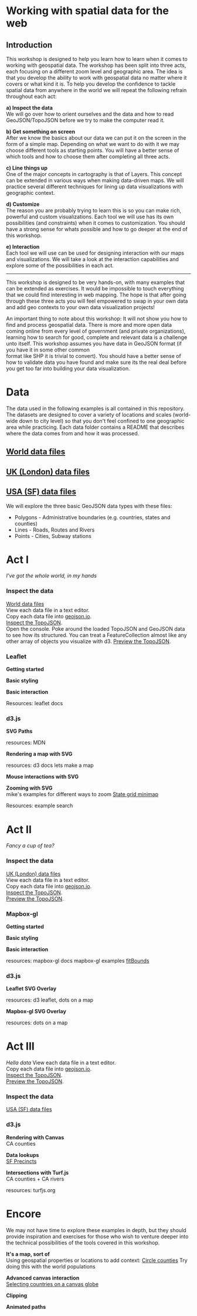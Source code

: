 # Working with spatial data for the web

## Introduction
This workshop is designed to help you learn how to learn when it comes to
working with geospatial data. The workshop has been split into three acts,
each focusing on a different zoom level and geographic area. The idea is that
you develop the ability to work with geospatial data no matter where it covers
or what kind it is. To help you develop the confidence to tackle spatial data
from anywhere in the world we will repeat the following refrain throughout each
act:

**a) Inspect the data**  
We will go over how to orient ourselves and the data and how to read
GeoJSON/TopoJSON before we try to make the computer read it.  

**b) Get something on screen**  
After we know the basics about our data we can put it on the screen in the form
of a simple map. Depending on what we want to do with it we may choose different
tools as starting points. You will have a better sense of which tools and how to
choose them after completing all three acts.  

**c) Line things up**  
One of the major concepts in cartography is that of Layers. This concept can be
extended in various ways when making data-driven maps. We will practice several
different techniques for lining up data visualizations with geographic context.  

**d) Customize**  
The reason you are probably trying to learn this is so you can make rich,
powerful and custom visualizations. Each tool we will use has its own
possibilities (and constraints) when it comes to customization. You should have
a strong sense for whats possible and how to go deeper at the end of this
workshop.  

**e) Interaction**  
Each tool we will use can be used for designing interaction with our
maps and visualizations. We will take a look at the interaction capabilities and
explore some of the possibilities in each act.  

---

This workshop is designed to be very hands-on, with many examples that can be
extended as exercises. It would be impossible to touch everything that we could
find interesting in web mapping. The hope is that after going through these
three acts you will feel empowered to swap in your own data and add geo contexts
to your own data visualization projects!

An important thing to note about this workshop: It will not show you how to find
and process geospatial data. There is more and more open data coming online from
every level of government (and private organizations), learning how to search
for good, complete and relevant data is a challenge unto itself. This workshop
assumes you have data in GeoJSON format (if you have it in some other common  
format like SHP it is trivial to convert). You should have a better sense of how
to validate data you have found and make sure its the real deal before you get
too far into building your data visualization.

# Data
The data used in the following examples is all contained in this repository. The
datasets are designed to cover a variety of locations and scales (world-wide
down to city level) so that you don't feel confined to one geographic area
while practicing. Each data folder contains a README that describes where the
data comes from and how it was processed.

## [World data files](data/world)  
## [UK (London) data files](data/UK)  
## [USA (SF) data files](data/USA)

We will explore the three basic GeoJSON data types with these files:  
* Polygons - Administrative boundaries (e.g. countries, states and counties)
* Lines - Roads, Routes and Rivers
* Points - Cities, Subway stations


# Act I
_I've got the whole world, in my hands_

### Inspect the data
[World data files](data/world)  
View each data file in a text editor.  
Copy each data file into [geojson.io](http://geojson.io).  
[Inspect the TopoJSON](http://blockbuilder.org/enjalot/63d06e2ccadad0cb30dc5f920efd1cdf).  
Open the console. Poke around the loaded TopoJSON and GeoJSON data to see how its structured.
You can treat a FeatureCollection almost like any other array of objects you
visualize with d3.
[Preview the TopoJSON](http://blockbuilder.org/enjalot/fe2a8ee0ad59a58ce295f035419d9e63).  

### Leaflet
**Getting started**  


**Basic styling**  


**Basic interaction**  


Resources: leaflet docs

### d3.js
**SVG Paths**  

resources:
MDN

**Rendering a map with SVG**   

resources:
d3 docs
lets make a map

**Mouse interactions with SVG**  


**Zooming with SVG**  
mike's examples for different ways to zoom
[State grid minimap](http://bl.ocks.org/enjalot/1919bd8c2f574caa17ba)

Resources:
example search


# Act II
_Fancy a cup of tea?_

### Inspect the data
[UK (London) data files](data/UK)  
View each data file in a text editor.  
Copy each data file into [geojson.io](http://geojson.io).  
[Inspect the TopoJSON](http://blockbuilder.org/enjalot/63d06e2ccadad0cb30dc5f920efd1cdf).  
[Preview the TopoJSON](http://blockbuilder.org/enjalot/fe2a8ee0ad59a58ce295f035419d9e63).  

### Mapbox-gl

**Getting started**  


**Basic styling**  


**Basic interaction**  

resources:
mapbox-gl docs
mapbox-gl examples
[fitBounds](https://www.mapbox.com/mapbox-gl-js/example/fitbounds/)


### d3.js
**Leaflet SVG Overlay**  

resources: d3 leaflet, dots on a map

**Mapbox-gl SVG Overlay**

resources: dots on a map


# Act III
_Hella data_
View each data file in a text editor.  
Copy each data file into [geojson.io](http://geojson.io).  
[Inspect the TopoJSON](http://blockbuilder.org/enjalot/63d06e2ccadad0cb30dc5f920efd1cdf).  
[Preview the TopoJSON](http://blockbuilder.org/enjalot/fe2a8ee0ad59a58ce295f035419d9e63).  

### Inspect the data
[USA (SF) data files](data/USA)

### d3.js

**Rendering with Canvas**  
CA counties

**Data lookups**  
[SF Precincts](http://blockbuilder.org/enjalot/f071fe9f332c62cb7bcad13ae5d645d8)

**Intersections with Turf.js**  
CA counties + CA rivers

resources: turfjs.org



# Encore
We may not have time to explore these examples in depth, but they should provide
inspiration and exercises for those who wish to venture deeper into the technical
possibilities of the tools covered in this workshop.

**It's a map, sort of**  
Using geospatial properties or locations to add context:
[Circle counties](http://bl.ocks.org/mbostock/4206975)
Try doing this with the world populations

**Advanced canvas interaction**  
[Selecting countries on a canvas globe](http://bl.ocks.org/syntagmatic/6645345)

**Clipping**  

**Animated paths**  

